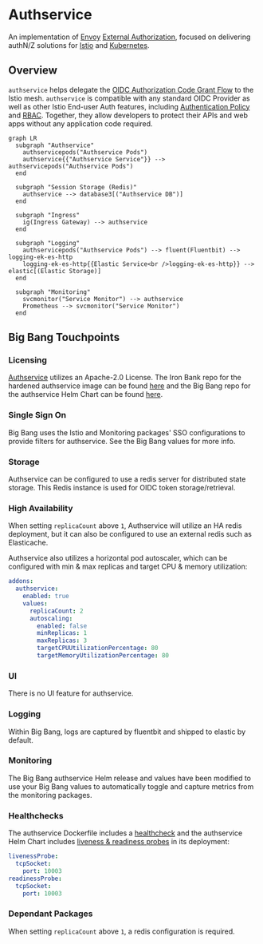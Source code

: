 # Authservice

An implementation of [Envoy](https://envoyproxy.io) [External Authorization](https://www.envoyproxy.io/docs/envoy/latest/configuration/http/http_filters/ext_authz_filter),
focused on delivering authN/Z solutions for [Istio](https://istio.io) and [Kubernetes](https://kubernetes.io).

## Overview

`authservice` helps delegate the [OIDC Authorization Code Grant Flow](https://openid.net/specs/openid-connect-core-1_0.html#CodeFlowAuth)
to the Istio mesh. `authservice` is compatible with any standard OIDC Provider as well as other Istio End-user Auth features,
including [Authentication Policy](https://istio.io/docs/tasks/security/authn-policy/) and [RBAC](https://istio.io/docs/tasks/security/rbac-groups/).
Together, they allow developers to protect their APIs and web apps without any application code required.

```mermaid
graph LR
  subgraph "Authservice"
    authservicepods("Authservice Pods")
    authservice{{"Authservice Service"}} --> authservicepods("Authservice Pods")
  end

  subgraph "Session Storage (Redis)"
    authservice --> database3[("Authservice DB")]
  end

  subgraph "Ingress"
    ig(Ingress Gateway) --> authservice
  end

  subgraph "Logging"
    authservicepods("Authservice Pods") --> fluent(Fluentbit) --> logging-ek-es-http
    logging-ek-es-http{{Elastic Service<br />logging-ek-es-http}} --> elastic[(Elastic Storage)]
  end

  subgraph "Monitoring"
    svcmonitor("Service Monitor") --> authservice
    Prometheus --> svcmonitor("Service Monitor")
  end
```

## Big Bang Touchpoints

### Licensing

[Authservice](https://github.com/istio-ecosystem/authservice) utilizes an Apache-2.0 License. The Iron Bank repo for the hardened authservice image can be found [here](https://repo1.dso.mil/dsop/istio-ecosystem/authservice) and the Big Bang repo for the authservice Helm Chart can be found [here](https://repo1.dso.mil/platform-one/big-bang/apps/core/authservice).

### Single Sign On

Big Bang uses the Istio and Monitoring packages' SSO configurations to provide filters for authservice. See the Big Bang values for more info.

### Storage

Authservice can be configured to use a redis server for distributed state storage. This Redis instance is used for OIDC token storage/retrieval.

### High Availability

When setting `replicaCount` above `1`, Authservice will utilize an HA redis deployment, but it can also be configured to use an external redis such as Elasticache.

Authservice also utilizes a horizontal pod autoscaler, which can be configured with min & max replicas and target CPU & memory utilization:

```yaml
addons:
  authservice:
    enabled: true
    values:
      replicaCount: 2
      autoscaling:
        enabled: false
        minReplicas: 1
        maxReplicas: 3
        targetCPUUtilizationPercentage: 80
        targetMemoryUtilizationPercentage: 80
```

### UI

There is no UI feature for authservice.

### Logging

Within Big Bang, logs are captured by fluentbit and shipped to elastic by default.

### Monitoring

The Big Bang authservice Helm release and values have been modified to use your Big Bang values to automatically toggle and capture metrics from the monitoring packages.

### Healthchecks

The authservice Dockerfile includes a [healthcheck](https://repo1.dso.mil/dsop/istio-ecosystem/authservice/-/blob/master/Dockerfile#L23-24) and the authservice Helm Chart includes [liveness & readiness probes](https://repo1.dso.mil/platform-one/big-bang/apps/core/authservice/-/blob/main/chart/templates/deployment.yaml#L42-47) in its deployment:
```yaml
livenessProbe:
  tcpSocket:
    port: 10003
readinessProbe:
  tcpSocket:
    port: 10003
```

### Dependant Packages

When setting `replicaCount` above `1`, a redis configuration is required.